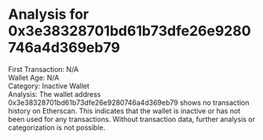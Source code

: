 # Analysis for 0x3e38328701bd61b73dfe26e9280746a4d369eb79

First Transaction: N/A  
Wallet Age: N/A  
Category: Inactive Wallet  
Analysis: The wallet address 0x3e38328701bd61b73dfe26e9280746a4d369eb79 shows no transaction history on Etherscan. This indicates that the wallet is inactive or has not been used for any transactions. Without transaction data, further analysis or categorization is not possible.
